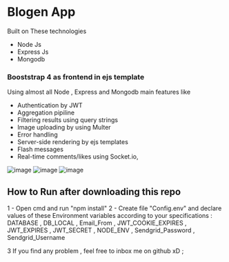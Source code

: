 # Blogen App

Built on These technologies

- Node Js
- Express Js
- Mongodb

### Booststrap 4 as frontend in ejs template

Using almost all Node , Express and Mongodb main features like

- Authentication by JWT
- Aggregation pipiline
- Filtering results using query strings
- Image uploading by using Multer
- Error handling
- Server-side rendering by ejs templates
- Flash messages
- Real-time comments/likes using Socket.io,

![image](https://ibb.co/55mfxxt)
![image](https://ibb.co/M25MPC1)
![image](https://ibb.co/TBT03d0)

## How to Run after downloading this repo

1 - Open cmd and run "npm install"
2 - Create file "Config.env" and declare values of these Environment
variables according to your specifications :
DATABASE , DB_LOCAL , Email_From , JWT_COOKIE_EXPIRES , JWT_EXPIRES , JWT_SECRET , NODE_ENV , Sendgrid_Password , Sendgrid_Username

3 If you find any problem , feel free to inbox me on github xD ;
